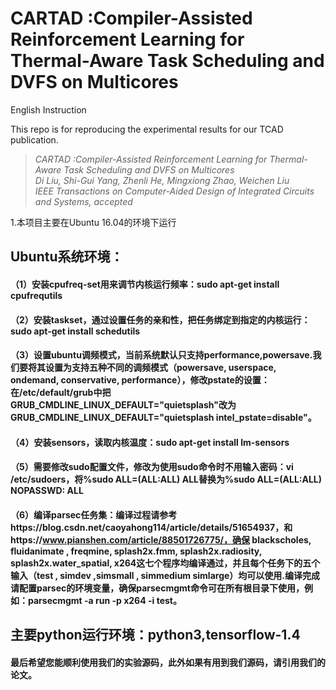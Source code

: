 # CARTAD :Compiler-Assisted Reinforcement Learning for Thermal-Aware Task Scheduling and DVFS on Multicores
English Instruction 

This repo is for reproducing the experimental results for our TCAD publication. 

> <cite> CARTAD :Compiler-Assisted Reinforcement Learning for Thermal-Aware Task Scheduling and DVFS on Multicores </cite><br />
> <cite> Di Liu, Shi-Gui Yang, Zhenli He, Mingxiong Zhao, Weichen Liu</cite><br />
> <cite> IEEE Transactions on Computer-Aided Design of Integrated Circuits and Systems, accepted </cite>


1.本项目主要在Ubuntu 16.04的环境下运行
## Ubuntu系统环境：
#### （1）安装cpufreq-set用来调节内核运行频率：sudo apt-get install cpufrequtils
#### （2）安装taskset，通过设置任务的亲和性，把任务绑定到指定的内核运行：sudo apt-get install schedutils
#### （3）设置ubuntu调频模式，当前系统默认只支持performance,powersave.我们要将其设置为支持五种不同的调频模式（powersave, userspace, ondemand, conservative, performance），修改pstate的设置：在/etc/default/grub中把GRUB_CMDLINE_LINUX_DEFAULT="quietsplash"改为GRUB_CMDLINE_LINUX_DEFAULT="quietsplash intel_pstate=disable"。
#### （4）安装sensors，读取内核温度：sudo apt-get install lm-sensors
#### （5）需要修改sudo配置文件，修改为使用sudo命令时不用输入密码：vi /etc/sudoers，将%sudo  ALL=(ALL:ALL)  ALL替换为%sudo   ALL=(ALL:ALL) NOPASSWD: ALL
#### （6）编译parsec任务集：编译过程请参考https://blog.csdn.net/caoyahong114/article/details/51654937，和https://www.pianshen.com/article/88501726775/，确保 blackscholes,  fluidanimate , freqmine,  splash2x.fmm,  splash2x.radiosity,  splash2x.water_spatial, x264这七个程序均编译通过，并且每个任务下的五个输入（test , simdev ,simsmall , simmedium  simlarge）均可以使用.编译完成请配置parsec的环境变量，确保parsecmgmt命令可在所有根目录下使用，例如：parsecmgmt -a run -p x264 -i test。
## 主要python运行环境：python3,tensorflow-1.4
#### 最后希望您能顺利使用我们的实验源码，此外如果有用到我们源码，请引用我们的论文。
